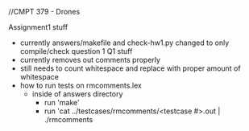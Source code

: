 //CMPT 379 - Drones

Assignment1 stuff
- currently answers/makefile and check-hw1.py changed to only compile/check question 1
Q1 stuff
- currently removes out comments properly
- still needs to count whitespace and replace with proper amount of whitespace
- how to run tests on rmcomments.lex
	- inside of answers directory
		- run 'make'
		- run 'cat ../testcases/rmcomments/<testcase #>.out | ./rmcomments 
